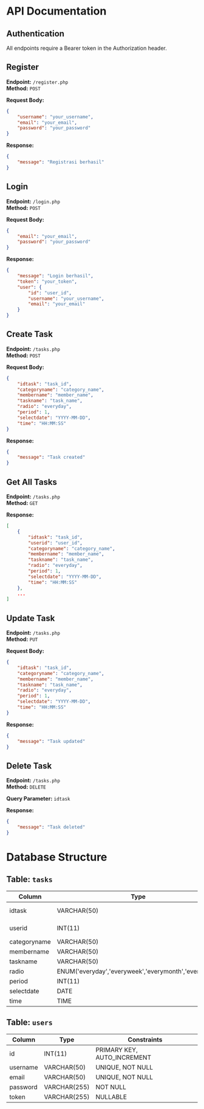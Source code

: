 # API Documentation

## Authentication
All endpoints require a Bearer token in the Authorization header.

## Register
**Endpoint:** `/register.php`  
**Method:** `POST`  

**Request Body:**
```json
{
    "username": "your_username",
    "email": "your_email",
    "password": "your_password"
}
```

**Response:**
```json
{
    "message": "Registrasi berhasil"
}
```

## Login
**Endpoint:** `/login.php`  
**Method:** `POST`  

**Request Body:**
```json
{
    "email": "your_email",
    "password": "your_password"
}
```

**Response:**
```json
{
    "message": "Login berhasil",
    "token": "your_token",
    "user": {
        "id": "user_id",
        "username": "your_username",
        "email": "your_email"
    }
}
```

## Create Task
**Endpoint:** `/tasks.php`  
**Method:** `POST`  

**Request Body:**
```json
{
    "idtask": "task_id",
    "categoryname": "category_name",
    "membername": "member_name",
    "taskname": "task_name",
    "radio": "everyday",
    "period": 1,
    "selectdate": "YYYY-MM-DD",
    "time": "HH:MM:SS"
}
```

**Response:**
```json
{
    "message": "Task created"
}
```

## Get All Tasks
**Endpoint:** `/tasks.php`  
**Method:** `GET`  

**Response:**
```json
[
    {
        "idtask": "task_id",
        "userid": "user_id",
        "categoryname": "category_name",
        "membername": "member_name",
        "taskname": "task_name",
        "radio": "everyday",
        "period": 1,
        "selectdate": "YYYY-MM-DD",
        "time": "HH:MM:SS"
    },
    ...
]
```

## Update Task
**Endpoint:** `/tasks.php`  
**Method:** `PUT`  

**Request Body:**
```json
{
    "idtask": "task_id",
    "categoryname": "category_name",
    "membername": "member_name",
    "taskname": "task_name",
    "radio": "everyday",
    "period": 1,
    "selectdate": "YYYY-MM-DD",
    "time": "HH:MM:SS"
}
```

**Response:**
```json
{
    "message": "Task updated"
}
```

## Delete Task
**Endpoint:** `/tasks.php`  
**Method:** `DELETE`  

**Query Parameter:** `idtask`  

**Response:**
```json
{
    "message": "Task deleted"
}
```

# Database Structure

## Table: `tasks`
| Column       | Type                                       | Constraints       |
|-------------|------------------------------------------|------------------|
| idtask      | VARCHAR(50)                              | PRIMARY KEY      |
| userid      | INT(11)                                  | FOREIGN KEY(users.id) |
| categoryname| VARCHAR(50)                              | NULLABLE         |
| membername  | VARCHAR(50)                              | NULLABLE         |
| taskname    | VARCHAR(50)                              | NULLABLE         |
| radio       | ENUM('everyday','everyweek','everymonth','everyyear') | NULLABLE |
| period      | INT(11)                                  | NULLABLE         |
| selectdate  | DATE                                     | NULLABLE         |
| time        | TIME                                     | NULLABLE         |

## Table: `users`
| Column    | Type         | Constraints      |
|-----------|------------|-----------------|
| id        | INT(11)     | PRIMARY KEY, AUTO_INCREMENT |
| username  | VARCHAR(50) | UNIQUE, NOT NULL |
| email     | VARCHAR(50) | UNIQUE, NOT NULL |
| password  | VARCHAR(255)| NOT NULL         |
| token     | VARCHAR(255)| NULLABLE         |

